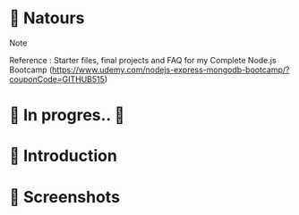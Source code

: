 # 💯 Natours

> [!NOTE]
> Reference : Starter files, final projects and FAQ for my Complete Node.js Bootcamp (https://www.udemy.com/nodejs-express-mongodb-bootcamp/?couponCode=GITHUB515)

# 🚧 In progres.. 🚧

# 📖 Introduction

<!--

> [!NOTE]
> If Window, run "npm i -g win-node-env" to recognize "NODE_ENV" command in Window OS
> Setting up ESLint + Prettier: run "npm i eslint prettier eslint-config-prettier eslint-plugin-prettier eslint-config-airbnb eslint-plugin-node eslint-plugin-import eslint-plugin-jsx-a11y eslint-plugin-react --save-dev"

1. Implemented event-loop and streams to learn Node.js
2. Used
    > express for framework
    > mongoose for data management
    > bcryptjs, jsonwebtoken, express-rate-limit, helmet for security
    > express-mongo-sanitize for against NoSQL query injection
    > xss-clean for agains XSS
    > morgan for logger
    > nodemailer for sending mail
    > vaidator for validation
    > dotenv for control environment
    > slugify for converting to lower case
    > pug for template engine
    > cookie-parser for analyse cookie
    > parcel-bundler for bundling module
    > axios for fetching data
    > @babel/polyfill for adding support to the web browser
    > multer for handling multipart/form-data
    > sharp for image processing
    > html-to-text for html to text

2. Read and show data based on common template
3. Export a module for better scalability
-->

# 👀 Screenshots

<!--
![image](https://github.com/kdh4646/node-farm/assets/71913953/221908d3-d048-4bcb-adff-8206e85f9995)
-->
